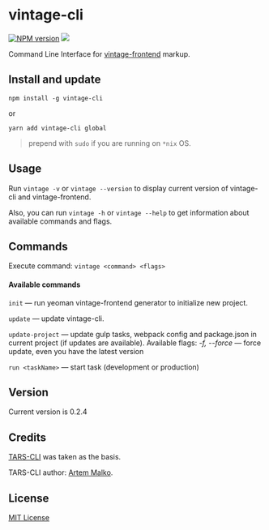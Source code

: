 # vintage-cli

[![NPM version][npm-image]][npm-url]
![][license-url]

Command Line Interface for [vintage-frontend](https://github.com/Inspired-by-Boredom/generator-vintage-frontend) markup.

## Install and update ##

`npm install -g vintage-cli`

or

`yarn add vintage-cli global`

> prepend with `sudo` if you are running on `*nix` OS.

## Usage ##

Run `vintage -v` or `vintage --version` to display current version of vintage-cli and vintage-frontend.

Also, you can run `vintage -h` or `vintage --help` to get information about available commands and flags.

## Commands ##

Execute command: `vintage <command> <flags>`

#### Available commands ####

`init` — run yeoman vintage-frontend generator to initialize new project.

`update` — update vintage-cli.

`update-project` — update gulp tasks, webpack config and package.json in current project (if updates are available).
Available flags:
*-f, --force* — force update, even you have the latest version

`run <taskName>` — start task (development or production)


## Version ##

Current version is 0.2.4

## Credits ##

[TARS-CLI](https://github.com/tars/tars-cli) was taken as the basis.

TARS-CLI author: [Artem Malko](https://github.com/artem-malko).

## License ##

[MIT License](https://github.com/Inspired-by-Boredom/vintage-cli/blob/master/LICENSE)

[npm-url]: https://www.npmjs.com/package/vintage-cli
[npm-image]: https://badge.fury.io/js/vintage-cli.svg
[license-url]: https://img.shields.io/npm/l/express.svg